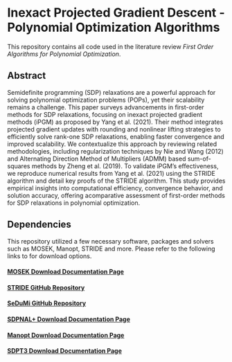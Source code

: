 # Inexact Projected Gradient Descent - Polynomial Optimization Algorithms

This repository contains all code used in the literature review _First Order Algorithms for Polynomial Optimization_. 

## Abstract

Semidefinite programming (SDP) relaxations are a powerful approach for solving polynomial optimization problems (POPs), yet their scalability remains a challenge. This paper surveys advancements in first-order methods for SDP relaxations, focusing on inexact projected gradient methods (iPGM) as proposed by Yang et al. (2021). Their method integrates projected gradient updates with rounding and nonlinear lifting strategies to efficiently solve rank-one SDP relaxations, enabling faster convergence and improved scalability. We contextualize this approach by reviewing related methodologies, including regularization techniques by Nie and Wang (2012) and Alternating Direction Method of Multipliers (ADMM) based sum-of-squares methods by Zheng et al. (2019). To validate iPGM’s effectiveness, we reproduce numerical results from Yang et al. (2021) using the STRIDE algorithm and detail key proofs of the STRIDE algorithm. This study provides empirical insights into computational efficiency, convergence behavior, and solution accuracy, offering acomparative assessment of first-order methods for SDP relaxations in polynomial optimization.

## Dependencies 

This repository utilized a few necessary software, packages and solvers such as MOSEK, Manopt, STRIDE and more. Please refer to the following links to for download options. 

#### [MOSEK Download Documentation Page](https://www.mosek.com/downloads/)

#### [STRIDE GitHub Repository](https://github.com/MIT-SPARK/STRIDE)

#### [SeDuMi GitHub Repository](https://github.com/sqlp/sedumi)

#### [SDPNAL+ Download Documentation Page](https://blog.nus.edu.sg/mattohkc/softwares/sdpnalplus/)

#### [Manopt Download Documentation Page](https://www.manopt.org/downloads.html)

#### [SDPT3 Download Documentation Page](https://blog.nus.edu.sg/mattohkc/softwares/sdpt3/)

